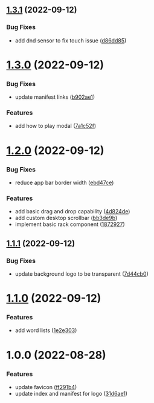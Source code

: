 ## [1.3.1](https://github.com/ollyrowe/whittle/compare/v1.3.0...v1.3.1) (2022-09-12)


### Bug Fixes

* add dnd sensor to fix touch issue ([d86dd85](https://github.com/ollyrowe/whittle/commit/d86dd8521d30e138faa4e62047a85f607fb60942))

# [1.3.0](https://github.com/ollyrowe/whittle/compare/v1.2.0...v1.3.0) (2022-09-12)


### Bug Fixes

* update manifest links ([b902ae1](https://github.com/ollyrowe/whittle/commit/b902ae19a4c36997a0e4db6ba17dde9b84e5d7f4))


### Features

* add how to play modal ([7a1c52f](https://github.com/ollyrowe/whittle/commit/7a1c52f5b5bba071881ac140924bf0734f577d2a))

# [1.2.0](https://github.com/ollyrowe/whittle/compare/v1.1.1...v1.2.0) (2022-09-12)


### Bug Fixes

* reduce app bar border width ([ebd47ce](https://github.com/ollyrowe/whittle/commit/ebd47cea2f807fcb68ac4c953d2fe91b5cebce78))


### Features

* add basic drag and drop capability ([4d824de](https://github.com/ollyrowe/whittle/commit/4d824deb69d7db24eecdb1a47cb449565f7bf42e))
* add custom desktop scrollbar ([bb3de9b](https://github.com/ollyrowe/whittle/commit/bb3de9beee647845c95f607a92e541ef9b824045))
* implement basic rack component ([1872927](https://github.com/ollyrowe/whittle/commit/1872927b9c8483bc2b4b0154564cb210e4b5c90a))

## [1.1.1](https://github.com/ollyrowe/whittle/compare/v1.1.0...v1.1.1) (2022-09-12)


### Bug Fixes

* update background logo to be transparent ([7d44cb0](https://github.com/ollyrowe/whittle/commit/7d44cb07ea4abaa40cd40ae94c268bdad0cf6848))

# [1.1.0](https://github.com/ollyrowe/whittle/compare/v1.0.0...v1.1.0) (2022-09-12)


### Features

* add word lists ([1e2e303](https://github.com/ollyrowe/whittle/commit/1e2e303e626e850ac98852189dea7b02fd98012d))

# 1.0.0 (2022-08-28)


### Features

* update favicon ([ff291b4](https://github.com/ollyrowe/whittle/commit/ff291b4e648a18fbefb89797285156cfa4645cc0))
* update index and manifest for logo ([31d6ae1](https://github.com/ollyrowe/whittle/commit/31d6ae110536cfd4428d8139c2b9e623b6f125ea))
